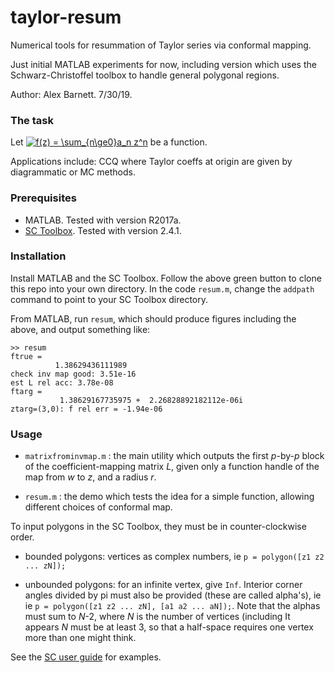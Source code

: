 # taylor-resum

Numerical tools for resummation of Taylor series via conformal mapping.

Just initial MATLAB experiments for now, including version which uses
the Schwarz-Christoffel toolbox to handle general polygonal regions.

Author: Alex Barnett. 7/30/19.


### The task

Let
<a href="https://www.codecogs.com/eqnedit.php?latex=\inline&space;f(z)&space;=&space;\sum_{n\ge0}a_n&space;z^n" target="_blank"><img src="https://latex.codecogs.com/gif.latex?\inline&space;f(z)&space;=&space;\sum_{n\ge0}a_n&space;z^n" title="f(z) = \sum_{n\ge0}a_n z^n" /></a>
be a function.

Applications include: CCQ where Taylor coeffs at origin
are given by diagrammatic or MC methods.

### Prerequisites

* MATLAB. Tested with version R2017a.
* [SC Toolbox](http://www.math.udel.edu/~driscoll/SC/). Tested with version 2.4.1.

### Installation

Install MATLAB and the SC Toolbox.
Follow the above green button to clone this repo into your own directory.
In the code `resum.m`, change the `addpath` command to point to your
SC Toolbox directory.

From MATLAB, run `resum`, which should produce figures including the above, and output something like:

```
>> resum
ftrue =
          1.38629436111989
check inv map good: 3.51e-16
est L rel acc: 3.78e-08
ftarg =
           1.38629167735975 +  2.26828892182112e-06i
ztarg=(3,0): f rel err = -1.94e-06
```

### Usage

* `matrixfrominvmap.m` : the main utility which outputs the first _p_-by-_p_ block of the coefficient-mapping matrix _L_, given only a function handle of the map from _w_ to _z_, and a radius _r_.

* `resum.m` : the demo which tests the idea for a simple function, allowing different choices of conformal map.

To input polygons in the SC Toolbox, they must be in counter-clockwise order.

* bounded polygons: vertices as complex numbers, ie `p = polygon([z1 z2 ... zN]);`

* unbounded polygons: for an infinite vertex, give `Inf`.
Interior corner angles divided by pi must also be provided
(these are called alpha's), ie
ie `p = polygon([z1 z2 ... zN], [a1 a2 ... aN]);`. Note that the alphas must
sum to _N_-2, where _N_ is the number of vertices (including 
It appears _N_ must be at least 3, so that a half-space requires one vertex
more than one might think.

See the [SC user guide](http://www.math.udel.edu/~driscoll/SC/guide.pdf)
for examples.

